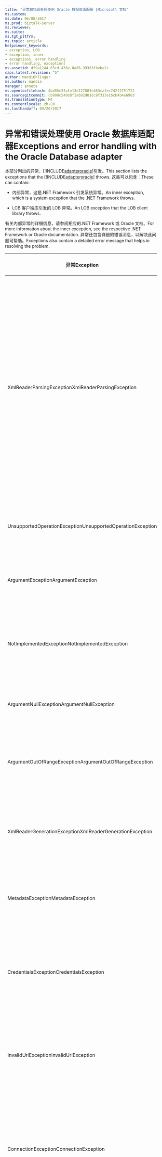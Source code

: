 ```yaml
---
title: "异常和错误处理使用 Oracle 数据库适配器 |Microsoft 文档"
ms.custom: 
ms.date: 06/08/2017
ms.prod: biztalk-server
ms.reviewer: 
ms.suite: 
ms.tgt_pltfrm: 
ms.topic: article
helpviewer_keywords:
- exception, LOB
- exception, inner
- exceptions, error handling
- error handling, exceptions
ms.assetid: df9a1244-63cd-438e-8a06-99383fbeba2c
caps.latest.revision: "5"
author: MandiOhlinger
ms.author: mandia
manager: anneta
ms.openlocfilehash: 4bd85c53a1e13d127883e463cafec742f2751722
ms.sourcegitcommit: cb908c540d8f1a692d01dc8f313e16cb4b4e696d
ms.translationtype: MT
ms.contentlocale: zh-CN
ms.lasthandoff: 09/20/2017
---
```

# <a name="exceptions-and-error-handling-with-the-oracle-database-adapter"></a><span data-ttu-id="17a93-102">异常和错误处理使用 Oracle 数据库适配器</span><span class="sxs-lookup"><span data-stu-id="17a93-102">Exceptions and error handling with the Oracle Database adapter</span></span>
<span data-ttu-id="17a93-103">本部分列出的异常，[!INCLUDE[adapteroracle](../../includes/adapteroracle-md.md)]引发。</span><span class="sxs-lookup"><span data-stu-id="17a93-103">This section lists the exceptions that the [!INCLUDE[adapteroracle](../../includes/adapteroracle-md.md)] throws.</span></span> <span data-ttu-id="17a93-104">这些可以包含：</span><span class="sxs-lookup"><span data-stu-id="17a93-104">These can contain:</span></span>  
  
-   <span data-ttu-id="17a93-105">内部异常，这是.NET Framework 引发系统异常。</span><span class="sxs-lookup"><span data-stu-id="17a93-105">An inner exception, which is a system exception that the .NET Framework throws.</span></span>  
  
-   <span data-ttu-id="17a93-106">LOB 客户端库引发的 LOB 异常。</span><span class="sxs-lookup"><span data-stu-id="17a93-106">An LOB exception that the LOB client library throws.</span></span>  
  
 <span data-ttu-id="17a93-107">有关内部异常的详细信息，请参阅相应的.NET Framework 或 Oracle 文档。</span><span class="sxs-lookup"><span data-stu-id="17a93-107">For more information about the inner exception, see the respective .NET Framework or Oracle documentation.</span></span> <span data-ttu-id="17a93-108">异常还包含详细的错误消息，以解决此问题可帮助。</span><span class="sxs-lookup"><span data-stu-id="17a93-108">Exceptions also contain a detailed error message that helps in resolving the problem.</span></span>  
  
|<span data-ttu-id="17a93-109">异常</span><span class="sxs-lookup"><span data-stu-id="17a93-109">Exception</span></span>|<span data-ttu-id="17a93-110">可能的原因说明</span><span class="sxs-lookup"><span data-stu-id="17a93-110">Possible Cause/Description</span></span>|  
|---------------|---------------------------------|  
|<span data-ttu-id="17a93-111">XmlReaderParsingException</span><span class="sxs-lookup"><span data-stu-id="17a93-111">XmlReaderParsingException</span></span>|<span data-ttu-id="17a93-112">如果不支持指定的类型，或如果为类型指定值不正确，则适配器会引发此异常。</span><span class="sxs-lookup"><span data-stu-id="17a93-112">The adapter throws this exception if it does not support the specified type, or if an incorrect value is specified for the type.</span></span> <span data-ttu-id="17a93-113">此外，输入 XML 可能不正确。</span><span class="sxs-lookup"><span data-stu-id="17a93-113">Also, the input XML might be incorrect.</span></span> <span data-ttu-id="17a93-114">不正确的值包括其中超出了文本或最大的数字的最长的情况。</span><span class="sxs-lookup"><span data-stu-id="17a93-114">An incorrect value includes cases where the maximum amount of text or maximum digits is exceeded.</span></span> <span data-ttu-id="17a93-115">输入 XML 可能不正确，如果操作名称或命名空间不正确。</span><span class="sxs-lookup"><span data-stu-id="17a93-115">The input XML might be incorrect if the operation name or namespace is incorrect.</span></span>|  
|<span data-ttu-id="17a93-116">UnsupportedOperationException</span><span class="sxs-lookup"><span data-stu-id="17a93-116">UnsupportedOperationException</span></span>|<span data-ttu-id="17a93-117">适配器适配器客户端指定了无效的操作会引发此异常。</span><span class="sxs-lookup"><span data-stu-id="17a93-117">The adapter throws this exception when the adapter client specifies an invalid action.</span></span>|  
|<span data-ttu-id="17a93-118">ArgumentException</span><span class="sxs-lookup"><span data-stu-id="17a93-118">ArgumentException</span></span>|<span data-ttu-id="17a93-119">如果为参数指定值不正确，则适配器会引发此异常。</span><span class="sxs-lookup"><span data-stu-id="17a93-119">The adapter throws this exception if an incorrect value is specified for an argument.</span></span>|  
|<span data-ttu-id="17a93-120">NotImplementedException</span><span class="sxs-lookup"><span data-stu-id="17a93-120">NotImplementedException</span></span>|<span data-ttu-id="17a93-121">如果未实现 XMLReader 读取器中的某些方法，该适配器会引发此异常。</span><span class="sxs-lookup"><span data-stu-id="17a93-121">The adapter throws this exception if some method in the XMLReader reader is not implemented.</span></span>|  
|<span data-ttu-id="17a93-122">ArgumentNullException</span><span class="sxs-lookup"><span data-stu-id="17a93-122">ArgumentNullException</span></span>|<span data-ttu-id="17a93-123">如果未指定必需的参数，该适配器会引发此异常。</span><span class="sxs-lookup"><span data-stu-id="17a93-123">The adapter throws this exception if a required argument is not specified.</span></span>|  
|<span data-ttu-id="17a93-124">ArgumentOutOfRangeException</span><span class="sxs-lookup"><span data-stu-id="17a93-124">ArgumentOutOfRangeException</span></span>|<span data-ttu-id="17a93-125">如果它尝试访问不存在实体或超出范围实体，该适配器会引发此异常。</span><span class="sxs-lookup"><span data-stu-id="17a93-125">The adapter throws this exception if it tries to access a non-existent entity or out-of-range entity.</span></span>|  
|<span data-ttu-id="17a93-126">XmlReaderGenerationException</span><span class="sxs-lookup"><span data-stu-id="17a93-126">XmlReaderGenerationException</span></span>|<span data-ttu-id="17a93-127">无法从输出消息生成 XmlReader 时，适配器会引发此异常。</span><span class="sxs-lookup"><span data-stu-id="17a93-127">The adapter throws this exception when it is unable to generate an XmlReader from the output message.</span></span>|  
|<span data-ttu-id="17a93-128">MetadataException</span><span class="sxs-lookup"><span data-stu-id="17a93-128">MetadataException</span></span>|<span data-ttu-id="17a93-129">如果元数据检索、 浏览或搜索期间出现错误，该适配器会引发此异常。</span><span class="sxs-lookup"><span data-stu-id="17a93-129">The adapter throws this exception if there is an error during metadata retrieval, browse, or search.</span></span>|  
|<span data-ttu-id="17a93-130">CredentialsException</span><span class="sxs-lookup"><span data-stu-id="17a93-130">CredentialsException</span></span>|<span data-ttu-id="17a93-131">如果没有问题检索或使用安全令牌，或者如果未指定所需的凭据，该适配器会引发此异常。</span><span class="sxs-lookup"><span data-stu-id="17a93-131">The adapter throws this exception if there is a problem retrieving or using security tokens or if the required credentials are not specified.</span></span>|  
|<span data-ttu-id="17a93-132">InvalidUriException</span><span class="sxs-lookup"><span data-stu-id="17a93-132">InvalidUriException</span></span>|<span data-ttu-id="17a93-133">如果连接 URI 没有连接字符串所需的组件，该适配器会引发此异常。</span><span class="sxs-lookup"><span data-stu-id="17a93-133">The adapter throws this exception if the connection URI does not have the required components for the connection string.</span></span>|  
|<span data-ttu-id="17a93-134">ConnectionException</span><span class="sxs-lookup"><span data-stu-id="17a93-134">ConnectionException</span></span>|<span data-ttu-id="17a93-135">如果没有连接到 Oracle 数据库使用 ODP.NET 时出现问题，该适配器会引发此异常。</span><span class="sxs-lookup"><span data-stu-id="17a93-135">The adapter throws this exception if there is a problem connecting to the Oracle database using ODP.NET.</span></span> <span data-ttu-id="17a93-136">内部异常包含 Oracle 异常。</span><span class="sxs-lookup"><span data-stu-id="17a93-136">The inner exception contains the Oracle exception.</span></span>|  
|<span data-ttu-id="17a93-137">TimeoutException</span><span class="sxs-lookup"><span data-stu-id="17a93-137">TimeoutException</span></span>|<span data-ttu-id="17a93-138">如果结束操作指定的超时值，该适配器会引发此异常。</span><span class="sxs-lookup"><span data-stu-id="17a93-138">The adapter throws this exception if the timeout specified for an operation is lapsed.</span></span> <span data-ttu-id="17a93-139">内部异常包含指定的超时的原因不足够的详细信息。</span><span class="sxs-lookup"><span data-stu-id="17a93-139">The inner exception contains the specifics of why the specified timeout was not sufficient.</span></span>|  
|<span data-ttu-id="17a93-140">ListenerException</span><span class="sxs-lookup"><span data-stu-id="17a93-140">ListenerException</span></span>|<span data-ttu-id="17a93-141">如果在从目标系统接收消息的问题，该适配器会引发此异常。</span><span class="sxs-lookup"><span data-stu-id="17a93-141">The adapter throws this exception if there is a problem in receiving a message from the target system.</span></span> <span data-ttu-id="17a93-142">此消息表示与 Oracle 侦听器相关问题。</span><span class="sxs-lookup"><span data-stu-id="17a93-142">This message denotes a problem related to the Oracle listener.</span></span> <span data-ttu-id="17a93-143">内部异常都有问题的详细信息。</span><span class="sxs-lookup"><span data-stu-id="17a93-143">The inner exception has the specifics of the issue.</span></span>|  
|<span data-ttu-id="17a93-144">TargetSystemException</span><span class="sxs-lookup"><span data-stu-id="17a93-144">TargetSystemException</span></span>|<span data-ttu-id="17a93-145">如果 Oracle 将返回错误或无效的响应，则适配器将引发此异常。</span><span class="sxs-lookup"><span data-stu-id="17a93-145">The adapter throws this exception if Oracle returns an error or invalid response.</span></span> <span data-ttu-id="17a93-146">内部异常包含 Oracle 运行时异常。</span><span class="sxs-lookup"><span data-stu-id="17a93-146">The inner exception contains the Oracle runtime exception.</span></span>|  
|<span data-ttu-id="17a93-147">InvalidOperationException</span><span class="sxs-lookup"><span data-stu-id="17a93-147">InvalidOperationException</span></span>|<span data-ttu-id="17a93-148">如果适配器尝试执行无效操作目标系统上的，该适配器会引发此异常。</span><span class="sxs-lookup"><span data-stu-id="17a93-148">The adapter throws this exception if adapter tries to perform an invalid operation on the target system.</span></span> <span data-ttu-id="17a93-149">内部异常将包含所执行的无效操作的详细信息。</span><span class="sxs-lookup"><span data-stu-id="17a93-149">The inner exception contains the specifics of the invalid operation being performed.</span></span>|  
|<span data-ttu-id="17a93-150">OverflowException</span><span class="sxs-lookup"><span data-stu-id="17a93-150">OverflowException</span></span>|<span data-ttu-id="17a93-151">如果执行操作时包含 Oracle 内部数据集或弱类型 REF CURSOR 的数值数据类型，该适配器会引发此异常，将为无法相应的.NET 类型中容纳这些 Oracle 数值数据类型指定较大的值。</span><span class="sxs-lookup"><span data-stu-id="17a93-151">The adapter throws this exception if while performing operation containing Oracle numeric data types inside DataSets or weakly-typed REF CURSORS, a large value is specified for these Oracle numeric data types that cannot fit into the respective .NET type.</span></span>|  
  
## <a name="see-also"></a><span data-ttu-id="17a93-152">另请参阅</span><span class="sxs-lookup"><span data-stu-id="17a93-152">See Also</span></span>  
[<span data-ttu-id="17a93-153">对 Oracle 数据库适配器进行故障排除</span><span class="sxs-lookup"><span data-stu-id="17a93-153">Troubleshoot the Oracle Database adapter</span></span>](../../adapters-and-accelerators/adapter-oracle-database/troubleshoot-the-oracle-database-adapter.md)